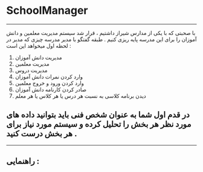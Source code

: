 # SchoolManager
------------------------------------
با صحبتی که با یکی از مدارس شیراز داشتیم ، قرار شد سیستم مدیریت معلمین و دانش آموزان را برای این مدرسه پایه ریزی کنیم . طبقه گفتگو با مدیر مدرسه چیزی که مدیر در لحظه اول میخواهد این است : 
1. مدیریت دانش آموزان
2. مدیریت معلمین
3. مدیریت دروس
4. وارد کردن نمرات دانش آموزان
5. وارد کردن ورود و خروج معلمین
7. صادر کردن کارنامه دانش آموزان
8. دیدن برنامه کلاسی به نسبت هر درس یا هر کلاس یا هر معلم

## در قدم اول شما به عنوان شخص فنی باید بتوانید داده های مورد نظر هر بخش را تحلیل کرده و سیستم مورد نیاز برای هر بخش درست کنید . 

----------------------------------------------------
## راهنمایی : 
